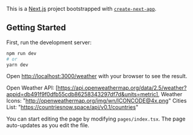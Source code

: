 This is a [Next.js](https://nextjs.org/) project bootstrapped with [`create-next-app`](https://github.com/vercel/next.js/tree/canary/packages/create-next-app).

## Getting Started

First, run the development server:

```bash
npm run dev
# or
yarn dev
```

Open [http://localhost:3000/weather](http://localhost:3000/weather) with your browser to see the result.

Open Weather API:  [https://api.openweathermap.org/data/2.5/weather?appid=db491f9f0dfb55cdb86258343297df7d&units=metric],
Weather Icons: "http://openweathermap.org/img/wn/ICONCODE@4x.png"
Cities List: "https://countriesnow.space/api/v0.1/countries"

You can start editing the page by modifying `pages/index.tsx`. The page auto-updates as you edit the file.
